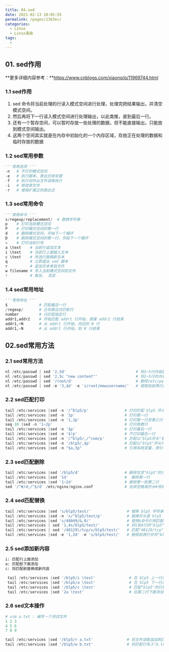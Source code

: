 ```yaml
---
title: 04.sed
date: 2021-02-13 10:05:55
permalink: /pages/1363ec/
categories:
  - Linux
  - Linux高级
tags:
  - 
---
```



## 01. sed作用

**更多详细内容参考：**https://www.cnblogs.com/xiaonq/p/11969744.html

### 1.1 sed作用

1. sed 命令将当前处理的行读入模式空间进行处理，处理完把结果输出，并清空模式空间。
2. 然后再将下一行读入模式空间进行处理输出，以此类推，直到最后一行。
3. 还有一个暂存空间，可以暂时存放一些处理的数据，但不能直接输出，只能放到模式空间输出。
4. 这两个空间其实就是在内存中初始化的一个内存区域，存放正在处理的数据和临时存放的数据



### 1.2 sed常用参数

```python
'''常用选项 '''
-n   # 不打印模式空间
-e   # 执行脚本、表达式来处理
-f   # 执行动作从文件读取执行
-i   # 修改原文件
-r   # 使用扩展正则表达式
```



### 1.3 sed常用命令

```python
'''常用命令 '''
s/regexp/replacement/  # 替换字符串
p    # 打印当前模式空间
P    # 打印模式空间的第一行
d    # 删除模式空间，开始下一个循环
D    # 删除模式空间的第一行，开始下一个循环
=    # 打印当前行号
a \text    # 当前行追加文本
i \text    # 当前行上面插入文本
c \text    # 所选行替换新文本
q          # 立即退出 sed 脚本
r          # 追加文本来自文件
w filename # 写入当前模式空间到文件
!          # 取反、 否定
```



### 1.4 sed常用地址

```python
'''常用地址 '''
$              # 匹配最后一行
/regexp/       # 正则表达式匹配行
number         # 只匹配指定行
addr1,addr2    # 开始匹配 addr1 行开始，直接 addr2 行结束
addr1,+N       # 从 addr1 行开始，向后的 N 行
addr1,~N       # 从 addr1 行开始，到 N 行结束
```



## 02.sed常用方法

### 2.1 sed常用方法

```python
nl /etc/passwd | sed '2,5d'                               # 将2~5行内容删除，然后打印到屏幕上
nl /etc/passwd | sed '2,5c "new content"'                 # 将2~5行的内容替换成字符串 "new content"
nl /etc/passwd | sed '/root/d'                            # 删除/etc/passwd所包含root的行
nl /etc/passwd | sed -e '3,$d' -e 's/root/mewusername/'   # 提取到前两行数据，并将 root替换成 newusername
```

### 2.2 sed匹配打印

```python
tail /etc/services |sed -n '/^blp5/p'                # 打印匹配 blp5 开头的行
tail /etc/services |sed -n '1p'                      # 打印第一行
tail /etc/services |sed -n '1,3p'                    # 打印第一行至第三行
seq 10 |sed -n '1~2p'                                # 打印奇数行
tail /etc/services |sed -n '$p'                      # 打印最后一行
tail /etc/services |sed -n '$!p'                     # 不打印最后一行
tail /etc/services |sed -n '/^blp5/,/^com/p'         # 匹配以"blp5开头"到"com开头"的所有行
tail /etc/services |sed -n '/blp5/,$p'               # 匹配以"blp5"开头行到最后一行
tail /etc/services |sed -n "$a,3p"                   # 引用系统变量，用引号
```

### 2.3 sed匹配删除

```python
tail /etc/services |sed '/blp5/d'                    # 删除包含"blp5"的行
tail /etc/services |sed '1d'                         #  删除第一行
tail /etc/services |sed '1~2d'                       # 删除第一到第二行
sed '/^#/d;/^$/d' /etc/nginx/nginx.conf              # 去除空格或开头#号的行
```

### 2.4 sed匹配替换

```python
tail /etc/services |sed 's/blp5/test/'                # 替换 blp5 字符串为 test
tail /etc/services |sed -n 's/^blp5/test/p'           # 替换开头是 blp5 的字符串并打印
tail /etc/services |sed 's/48049/&.0/'                # 使用&命令引用匹配内容并替换
tail /etc/services | sed '1,4s/blp5/test/'            # 将1到4行的"blp5"替换成"test"
tail /etc/services | sed '/48129\/tcp/s/blp5/test/'   # 匹配"48129/tcp"并将此行的"blp5"替换成"test"
tail /etc/services |sed -e '1,2d' -e 's/blp5/test/'   # 删除前两行并将"blp5"替换成"test"
```



### 2.5 sed添加新内容

```python
i: 匹配行上面添加
a: 匹配航下面添加
c: 将匹配航替换成新内容
```

```python
 tail /etc/services |sed '/blp5/i \test'               # 在 blp5 上一行添加 test
 tail /etc/services |sed '/blp5/a \test'               # 在 blp5 下一行添加 test
 tail /etc/services |sed '/blp5/c \test'               # 匹配"blp5"的行替换成"test"
 tail /etc/services |sed '2a \test'                    # 在第二行下面添加"test"
```



### 2.6 sed文本操作

```python
# vim a.txt : 编写一个测试文件
1 2 3
4 5 6
7 8 9
```

```python
tail /etc/services |sed '/blp5/r a.txt'               # 将文件读取追加到匹配行下面
tail /etc/services |sed '/blp5/w b.txt'               # 将匹配行写入"b.txt"
```



